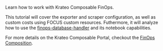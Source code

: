 Learn how to work with Krateo Composable FinOps.

This tutorial will cover the exporter and scraper configuration, as well as custom costs using FOCUS custom resources. Futhermore, it will analyze how to use the [finops-database-handler](https://github.com/krateoplatformops/finops-database-handler) and its notebook capabilities. 

For more details on the Krateo Composable Portal, checkout the [FinOps Composition](https://github.com/krateoplatformops/krateo-v2-template-finops-example-pricing-vm-azure).